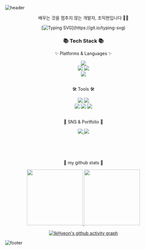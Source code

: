 <!--![header](https://capsule-render.vercel.app/api?type=waving&color=0:89f7fe,100:66a6ff&fontColor=FFFFFF&height=250&text=UU's%20GitHub&fontAlign=50&fontAlignY=40&animation=fadeIn&desc=welcome%20my%20GitHub)-->

![header](https://capsule-render.vercel.app/api?type=waving&color=0:96fbc4,100:f9f586&height=250&text=IkHeyon's%20GitHub&fontAlign=50&fontAlignY=40&animation=fadeIn&desc=welcome%20my%20GitHub)

<p align="center"> 배우는 것을 멈추지 않는 개발자, 조익현입니다 👩‍💻</p>

<div align=center>
	
[![Typing SVG](https://readme-typing-svg.demolab.com?font=Caveat&size=50&duration=3000&pause=1000&color=96fbc4&center=true&vCenter=true&repeat=false&random=false&width=800&height=100&lines=Hello%2C+I'm+Back-End+Developer+CHO+IKHYEON+!)](https://git.io/typing-svg)
</div>

<div align=center>
	<h3>📚 Tech Stack 📚</h3>
	<p>✨ Platforms & Languages ✨</p>
</div>
<div align="center">
	<img src="https://img.shields.io/badge/Java-007396?style=flat&logo=Conda-Forge&logoColor=white" />
	<br>
	<img src="https://img.shields.io/badge/Spring-6DB33F?style=flat&logo=Spring&logoColor=white" />
	<img src="https://img.shields.io/badge/Mybatis-000000?style=flat&logo=Fluentd&logoColor=white" />
	<br>
	<img src="https://img.shields.io/badge/MySQL-4479A1?style=flat&logo=MySQL&logoColor=white" />
</div>
<br>
<div align=center>
	<p>🛠 Tools 🛠</p>
</div>
<div align=center>
	<img src="https://img.shields.io/badge/Intellij-000000?style=flat&logo=intellijidea&logoColor=white" />
	<img src="https://img.shields.io/badge/Visual%20Studio%20Code-007ACC?style=flat&logo=VisualStudioCode&logoColor=white" />
	<br>
	<img src="https://img.shields.io/badge/Tomcat-F8DC75?style=flat&logo=ApacheTomcat&logoColor=white" />
	<img src="https://img.shields.io/badge/AWS-232F3E?style=flat&logo=AmazonAWS&logoColor=white" />
	<img src="https://img.shields.io/badge/GitHub-181717?style=flat&logo=GitHub&logoColor=white" />
</div>
<br>
<div align=center>
	<p>🎨 SNS & Portfolio 🎨</p>
</div>
<div align=center>
	<a href="https://velog.io/@nick9999">
		<img src="https://img.shields.io/badge/velog-20C997?style=flat&logo=velog&logoColor=white" />
	</a>
	<a href="mailto:andnatej281@gamil.com">
		<img src="https://img.shields.io/badge/Mail-EA4335?style=flat&logo=Gmail&logoColor=white" />
	</a>
<!-- 	<a href="https://www.miricanvas.com/v/12lfkjg">
		<img src="https://img.shields.io/badge/PortFolio-F1007E?style=flat&logo=googleslides&logoColor=white" />
	</a> -->
	<br>
	<br>
	<br>
	<br>
	<br>
</div>
<!--
<div align=center>
	<p>🏆 BOJ solved rank 🏆</p>
	<a href="https://solved.ac/imuu"><img src="http://mazassumnida.wtf/api/v2/generate_badge?boj=imuu" />
 	</a>
	<br>
	<br>
	<br>
	<br>
	<br>
</div>
-->




<div align="center">
	<p>📌 my github stats 📌</p>
	<a href="https://github.com/CEO-Nick/">
  <img height="180em" src="https://github-readme-stats-eight-theta.vercel.app/api?username=CEO-Nick&show_icons=true&theme=default&hide_border=true&bg_color=20232a&icon_color=f9f586&text_color=f9f586&title_color=96fbc4&include_all_commits=true&count_private=true"/> 
<img height="180em" src="https://github-readme-stats-eight-theta.vercel.app/api/top-langs/?username=CEO-Nick&layout=compact&langs_count=8&theme=default&hide_border=true&bg_color=20232a&icon_color=f9f586&text_color=f9f586&title_color=96fbc4"/>
</a>



  <br>
  
  
  [![IkHyeon's github activity graph](https://github-readme-activity-graph.vercel.app/graph?username=CEO-Nick&bg_color=20232a&color=f9f586&title_color=96fbc4&line=f9f586&point=96fbc4)](https://github.com/ashutosh00710/github-readme-activity-graph)
</div>



![footer](https://capsule-render.vercel.app/api?type=waving&color=0:96fbc4,100:f9f586&customColorList=8,2,0,0,12&height=150&section=footer)
